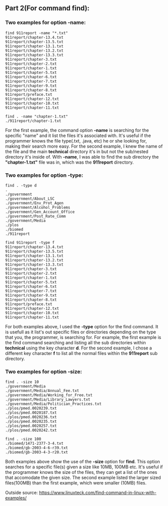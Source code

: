 ## Part 2(For command **find**): 

### Two examples for option **-name**:
```
find 911report -name "*.txt"
911report/chapter-13.4.txt
911report/chapter-13.5.txt
911report/chapter-13.1.txt
911report/chapter-13.2.txt
911report/chapter-13.3.txt
911report/chapter-3.txt
911report/chapter-2.txt
911report/chapter-1.txt
911report/chapter-5.txt
911report/chapter-6.txt
911report/chapter-7.txt
911report/chapter-9.txt
911report/chapter-8.txt
911report/preface.txt
911report/chapter-12.txt
911report/chapter-10.txt
911report/chapter-11.txt
```
```
find . -name "chapter-1.txt"
./911report/chapter-1.txt
```
For the first example, the command option **-name** is searching for the specific "name" and it list the files it's associated with. It's useful if the programmer knows the file type(.txt, .java, etc) he or she looking for, making their search more easy. For the second example, I knew the name of the file and the main **technical** directory it's in but not the sub/nested directory it's inside of. With **-name**, I was able to find the sub directory the **"chapter-1.txt"** file was in, which was the **911report** directory.

### Two examples for option **-type**:
```
find . -type d 
.
./government
./government/About_LSC
./government/Env_Prot_Agen
./government/Alcohol_Problems
./government/Gen_Account_Office
./government/Post_Rate_Comm
./government/Media
./plos
./biomed
./911report
```
```
find 911report -type f 
911report/chapter-13.4.txt
911report/chapter-13.5.txt
911report/chapter-13.1.txt
911report/chapter-13.2.txt
911report/chapter-13.3.txt
911report/chapter-3.txt
911report/chapter-2.txt
911report/chapter-1.txt
911report/chapter-5.txt
911report/chapter-6.txt
911report/chapter-7.txt
911report/chapter-9.txt
911report/chapter-8.txt
911report/preface.txt
911report/chapter-12.txt
911report/chapter-10.txt
911report/chapter-11.txt
```
For both examples above, I used the **-type** option for the find command. It is usefull as it list's out specific files or directories depending on the type that you, the programmer, is searching for. For example, the first example is the find command searching and listing all the sub directories within **technical** using the key character **d**. For the second example, I chose a different key character **f** to list all the normal files within the **911report** sub directory. 

### Two examples for option **-size**:
```
find . -size 10
./government/Media
./government/Media/Annual_Fee.txt
./government/Media/Working_for_Free.txt
./government/Media/Library_Lawyers.txt
./government/Media/Politician_Practices.txt
./plos/pmed.0020239.txt
./plos/pmed.0020187.txt
./plos/pmed.0020236.txt
./plos/pmed.0020235.txt
./plos/pmed.0020257.txt
./plos/pmed.0020242.txt
```
```
find . -size 100
./biomed/1471-2377-3-4.txt
./biomed/gb-2003-4-6-r39.txt
./biomed/gb-2003-4-3-r20.txt
```
Both examples above show the use of the **-size** option for **find**. This option searches for a specific file(s) given a size like 10MB, 100MB etc. It's useful if the programmer knows the size of the files, they can get a list of the ones that accomodate the given size. The second example listed the larger sized files(100MB) than the first example, which were smaller (10MB) files. 

Outside source: https://www.linuxteck.com/find-command-in-linux-with-examples/
